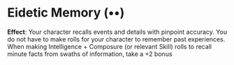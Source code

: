 # Eidetic Memory (••)
**Effect**: Your character recalls events and details with pinpoint accuracy. You do not have to make rolls for your character to remember past experiences. When making Intelligence + Composure (or relevant Skill) rolls to recall minute facts from swaths of information, take a +2 bonus